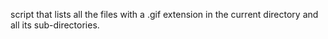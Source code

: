 script that lists all the files with a .gif extension in the current directory and all its sub-directories.
